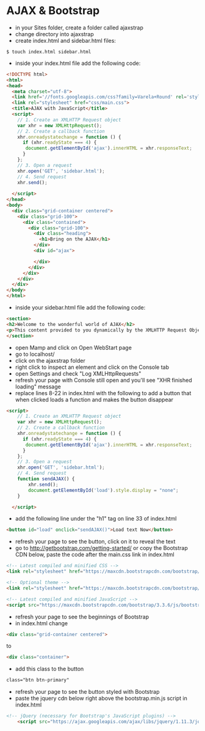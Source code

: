 # AJAX & Bootstrap

* in your Sites folder, create a folder called ajaxstrap
* change directory into ajaxstrap
* create index.html and sidebar.html files:
```
$ touch index.html sidebar.html
```
* inside your index.html file add the following code:
```html
<!DOCTYPE html>
<html>
<head>
  <meta charset="utf-8">
  <link href='//fonts.googleapis.com/css?family=Varela+Round' rel='stylesheet' type='text/css'>
  <link rel="stylesheet" href="css/main.css">
  <title>AJAX with JavaScript</title>
  <script>
    // 1. Create an XMLHTTP Request object
    var xhr = new XMLHttpRequest();
    // 2. Create a callback function
    xhr.onreadystatechange = function () {
      if (xhr.readyState === 4) {
       document.getElementById('ajax').innerHTML = xhr.responseText; 
      }
    };
    // 3. Open a request
    xhr.open('GET', 'sidebar.html');
    // 4. Send request
    xhr.send();
    
  </script>
</head>
<body>
  <div class="grid-container centered">
    <div class="grid-100">
      <div class="contained">
        <div class="grid-100">
          <div class="heading">
            <h1>Bring on the AJAX</h1>
          </div>
          <div id="ajax">

          </div>
        </div>
      </div>
    </div>
  </div>
</body>
</html>
```
* inside your sidebar.html file add the following code:
```html
<section>
<h2>Welcome to the wonderful world of AJAX</h2>
<p>This content provided to you dynamically by the XMLHTTP Request Object</p>
</section>
```
* open Mamp and click on Open WebStart page
* go to localhost/
* click on the ajaxstrap folder
* right click to inspect an element and click on the Console tab
* open Settings and check "Log XMLHttpRequests"
* refresh your page with Console still open and you'll see "XHR finished loading" message
* replace lines 8-22 in index.html with the following to add a button that when clicked loads a function and makes the button disappear
```html
<script>
    // 1. Create an XMLHTTP Request object
    var xhr = new XMLHttpRequest();
    // 2. Create a callback function
    xhr.onreadystatechange = function () {
      if (xhr.readyState === 4) {
       document.getElementById('ajax').innerHTML = xhr.responseText; 
      }
    };
    // 3. Open a request
    xhr.open('GET', 'sidebar.html');
    // 4. Send request
    function sendAJAX() {
        xhr.send();
        document.getElementById('load').style.display = "none";
    }

  </script>
```
* add the following line under the "h1" tag on line 33 of index.html
```html
<button id="load" onclick="sendAJAX()">Load text Now</button>

```
* refresh your page to see the button, click on it to reveal the text
* go to http://getbootstrap.com/getting-started/ or copy the Bootstrap CDN below, paste the code after the main.css link in index.html
```html
<!-- Latest compiled and minified CSS -->
<link rel="stylesheet" href="https://maxcdn.bootstrapcdn.com/bootstrap/3.3.6/css/bootstrap.min.css" integrity="sha384-1q8mTJOASx8j1Au+a5WDVnPi2lkFfwwEAa8hDDdjZlpLegxhjVME1fgjWPGmkzs7" crossorigin="anonymous">

<!-- Optional theme -->
<link rel="stylesheet" href="https://maxcdn.bootstrapcdn.com/bootstrap/3.3.6/css/bootstrap-theme.min.css" integrity="sha384-fLW2N01lMqjakBkx3l/M9EahuwpSfeNvV63J5ezn3uZzapT0u7EYsXMjQV+0En5r" crossorigin="anonymous">

<!-- Latest compiled and minified JavaScript -->
<script src="https://maxcdn.bootstrapcdn.com/bootstrap/3.3.6/js/bootstrap.min.js" integrity="sha384-0mSbJDEHialfmuBBQP6A4Qrprq5OVfW37PRR3j5ELqxss1yVqOtnepnHVP9aJ7xS" crossorigin="anonymous"></script>
```
* refresh your page to see the beginnings of Bootstrap
* in index.html change
```html
<div class="grid-container centered">
```
to
```html
<div class="container">
```
* add this class to the button
```html
class="btn btn-primary"
```
* refresh your page to see the button styled with Bootstrap
* paste the jquery cdn below right above the bootstrap.min.js script in index.html
```html
<!-- jQuery (necessary for Bootstrap's JavaScript plugins) -->
    <script src="https://ajax.googleapis.com/ajax/libs/jquery/1.11.3/jquery.min.js"></script>

```

